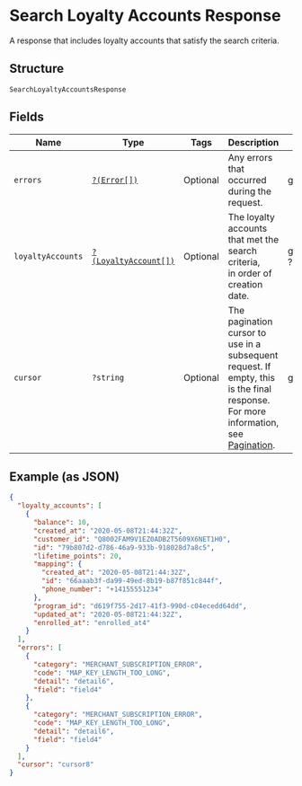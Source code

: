 
# Search Loyalty Accounts Response

A response that includes loyalty accounts that satisfy the search criteria.

## Structure

`SearchLoyaltyAccountsResponse`

## Fields

| Name | Type | Tags | Description | Getter | Setter |
|  --- | --- | --- | --- | --- | --- |
| `errors` | [`?(Error[])`](../../doc/models/error.md) | Optional | Any errors that occurred during the request. | getErrors(): ?array | setErrors(?array errors): void |
| `loyaltyAccounts` | [`?(LoyaltyAccount[])`](../../doc/models/loyalty-account.md) | Optional | The loyalty accounts that met the search criteria,  <br>in order of creation date. | getLoyaltyAccounts(): ?array | setLoyaltyAccounts(?array loyaltyAccounts): void |
| `cursor` | `?string` | Optional | The pagination cursor to use in a subsequent<br>request. If empty, this is the final response.<br>For more information,<br>see [Pagination](https://developer.squareup.com/docs/build-basics/common-api-patterns/pagination). | getCursor(): ?string | setCursor(?string cursor): void |

## Example (as JSON)

```json
{
  "loyalty_accounts": [
    {
      "balance": 10,
      "created_at": "2020-05-08T21:44:32Z",
      "customer_id": "Q8002FAM9V1EZ0ADB2T5609X6NET1H0",
      "id": "79b807d2-d786-46a9-933b-918028d7a8c5",
      "lifetime_points": 20,
      "mapping": {
        "created_at": "2020-05-08T21:44:32Z",
        "id": "66aaab3f-da99-49ed-8b19-b87f851c844f",
        "phone_number": "+14155551234"
      },
      "program_id": "d619f755-2d17-41f3-990d-c04ecedd64dd",
      "updated_at": "2020-05-08T21:44:32Z",
      "enrolled_at": "enrolled_at4"
    }
  ],
  "errors": [
    {
      "category": "MERCHANT_SUBSCRIPTION_ERROR",
      "code": "MAP_KEY_LENGTH_TOO_LONG",
      "detail": "detail6",
      "field": "field4"
    },
    {
      "category": "MERCHANT_SUBSCRIPTION_ERROR",
      "code": "MAP_KEY_LENGTH_TOO_LONG",
      "detail": "detail6",
      "field": "field4"
    }
  ],
  "cursor": "cursor8"
}
```


